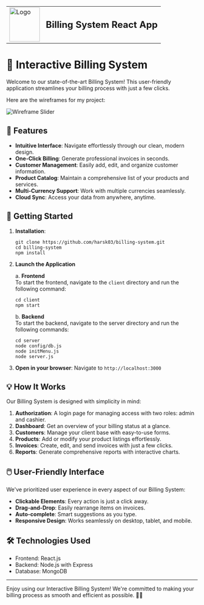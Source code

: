 <table style="border: 0; border-collapse: collapse;">
  <tr>
    <td style="border: 0;"><img src="assets/Logo-icon.png" alt="Logo" width="80" height="90" /></td>
    <td style="border: 0;"><h2 style="margin: 0;">Billing System React App</h2></td>
  </tr>
</table>


# 🧾 Interactive Billing System

Welcome to our state-of-the-art Billing System! This user-friendly application streamlines your billing process with just a few clicks.

Here are the wireframes for my project:

![Wireframe Slider](assets/wireframes.gif)

## 🌟 Features

- **Intuitive Interface**: Navigate effortlessly through our clean, modern design.
- **One-Click Billing**: Generate professional invoices in seconds.
- **Customer Management**: Easily add, edit, and organize customer information.
- **Product Catalog**: Maintain a comprehensive list of your products and services.
- **Multi-Currency Support**: Work with multiple currencies seamlessly.
- **Cloud Sync**: Access your data from anywhere, anytime.

## 🚀 Getting Started

1. **Installation**:
   ```
   git clone https://github.com/harsk03/billing-system.git
   cd billing-system
   npm install
   ```

2. **Launch the Application**

    a. **Frontend**
    <br>
    To start the frontend, navigate to the `client` directory and run the following command:

    ```
    cd client
    npm start
    ```

    b. **Backend**
    <br>
    To start the backend, navigate to the server directory and run the following commands:

    ```
    cd server
    node config/db.js
    node initMenu.js
    node server.js
    ```
3. **Open in your browser**:
   Navigate to `http://localhost:3000`

## 💡 How It Works

Our Billing System is designed with simplicity in mind:

1. **Authorization**: A login page for managing access with two roles: admin and cashier.
2. **Dashboard**: Get an overview of your billing status at a glance.
3. **Customers**: Manage your client base with easy-to-use forms.
4. **Products**: Add or modify your product listings effortlessly.
5. **Invoices**: Create, edit, and send invoices with just a few clicks.
6. **Reports**: Generate comprehensive reports with interactive charts.

## 🖱️ User-Friendly Interface

We've prioritized user experience in every aspect of our Billing System:

- **Clickable Elements**: Every action is just a click away.
- **Drag-and-Drop**: Easily rearrange items on invoices.
- **Auto-complete**: Smart suggestions as you type.
- **Responsive Design**: Works seamlessly on desktop, tablet, and mobile.

## 🛠️ Technologies Used

- Frontend: React.js
- Backend: Node.js with Express
- Database: MongoDB

---

Enjoy using our Interactive Billing System! We're committed to making your billing process as smooth and efficient as possible. 💼✨
